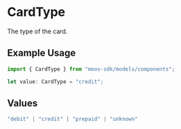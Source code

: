 # CardType

The type of the card.

## Example Usage

```typescript
import { CardType } from "moov-sdk/models/components";

let value: CardType = "credit";
```

## Values

```typescript
"debit" | "credit" | "prepaid" | "unknown"
```